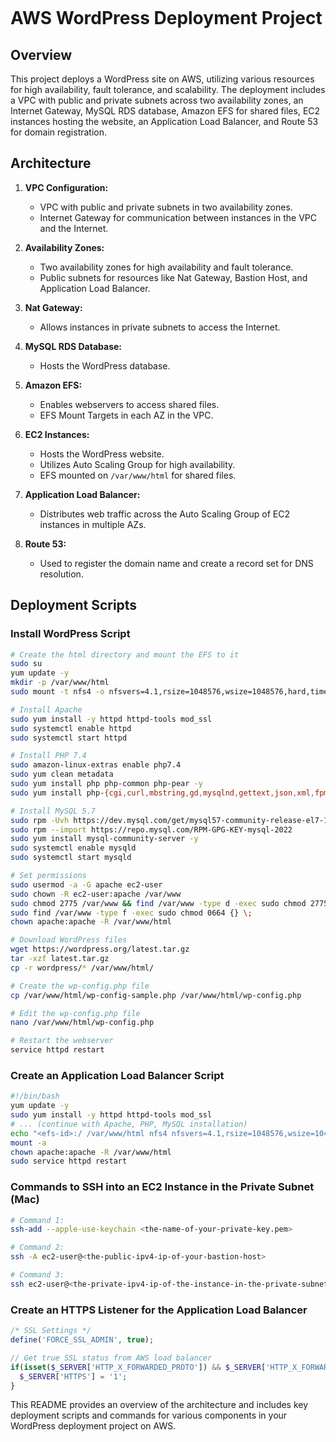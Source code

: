 ![]()
# AWS WordPress Deployment Project

## Overview

This project deploys a WordPress site on AWS, utilizing various resources for high availability, fault tolerance, and scalability. The deployment includes a VPC with public and private subnets across two availability zones, an Internet Gateway, MySQL RDS database, Amazon EFS for shared files, EC2 instances hosting the website, an Application Load Balancer, and Route 53 for domain registration.

## Architecture

1. **VPC Configuration:**
   - VPC with public and private subnets in two availability zones.
   - Internet Gateway for communication between instances in the VPC and the Internet.

2. **Availability Zones:**
   - Two availability zones for high availability and fault tolerance.
   - Public subnets for resources like Nat Gateway, Bastion Host, and Application Load Balancer.

3. **Nat Gateway:**
   - Allows instances in private subnets to access the Internet.

4. **MySQL RDS Database:**
   - Hosts the WordPress database.

5. **Amazon EFS:**
   - Enables webservers to access shared files.
   - EFS Mount Targets in each AZ in the VPC.

6. **EC2 Instances:**
   - Hosts the WordPress website.
   - Utilizes Auto Scaling Group for high availability.
   - EFS mounted on `/var/www/html` for shared files.

7. **Application Load Balancer:**
   - Distributes web traffic across the Auto Scaling Group of EC2 instances in multiple AZs.

8. **Route 53:**
   - Used to register the domain name and create a record set for DNS resolution.

## Deployment Scripts

### Install WordPress Script

```bash
# Create the html directory and mount the EFS to it
sudo su
yum update -y
mkdir -p /var/www/html
sudo mount -t nfs4 -o nfsvers=4.1,rsize=1048576,wsize=1048576,hard,timeo=600,retrans=2,noresvport <efs-id>:/ /var/www/html

# Install Apache
sudo yum install -y httpd httpd-tools mod_ssl
sudo systemctl enable httpd 
sudo systemctl start httpd

# Install PHP 7.4
sudo amazon-linux-extras enable php7.4
sudo yum clean metadata
sudo yum install php php-common php-pear -y
sudo yum install php-{cgi,curl,mbstring,gd,mysqlnd,gettext,json,xml,fpm,intl,zip} -y

# Install MySQL 5.7
sudo rpm -Uvh https://dev.mysql.com/get/mysql57-community-release-el7-11.noarch.rpm
sudo rpm --import https://repo.mysql.com/RPM-GPG-KEY-mysql-2022
sudo yum install mysql-community-server -y
sudo systemctl enable mysqld
sudo systemctl start mysqld

# Set permissions
sudo usermod -a -G apache ec2-user
sudo chown -R ec2-user:apache /var/www
sudo chmod 2775 /var/www && find /var/www -type d -exec sudo chmod 2775 {} \;
sudo find /var/www -type f -exec sudo chmod 0664 {} \;
chown apache:apache -R /var/www/html 

# Download WordPress files
wget https://wordpress.org/latest.tar.gz
tar -xzf latest.tar.gz
cp -r wordpress/* /var/www/html/

# Create the wp-config.php file
cp /var/www/html/wp-config-sample.php /var/www/html/wp-config.php

# Edit the wp-config.php file
nano /var/www/html/wp-config.php

# Restart the webserver
service httpd restart

```

### Create an Application Load Balancer Script

```bash
#!/bin/bash
yum update -y
sudo yum install -y httpd httpd-tools mod_ssl
# ... (continue with Apache, PHP, MySQL installation)
echo "<efs-id>:/ /var/www/html nfs4 nfsvers=4.1,rsize=1048576,wsize=1048576,hard,timeo=600,retrans=2 0 0" >> /etc/fstab
mount -a
chown apache:apache -R /var/www/html
sudo service httpd restart
```

### Commands to SSH into an EC2 Instance in the Private Subnet (Mac)

```bash
# Command 1:
ssh-add --apple-use-keychain <the-name-of-your-private-key.pem>

# Command 2:
ssh -A ec2-user@<the-public-ipv4-ip-of-your-bastion-host>

# Command 3:
ssh ec2-user@<the-private-ipv4-ip-of-the-instance-in-the-private-subnet>
```

### Create an HTTPS Listener for the Application Load Balancer

```php
/* SSL Settings */
define('FORCE_SSL_ADMIN', true);

// Get true SSL status from AWS load balancer
if(isset($_SERVER['HTTP_X_FORWARDED_PROTO']) && $_SERVER['HTTP_X_FORWARDED_PROTO'] === 'https') {
  $_SERVER['HTTPS'] = '1';
}
```

This README provides an overview of the architecture and includes key deployment scripts and commands for various components in your WordPress deployment project on AWS.
